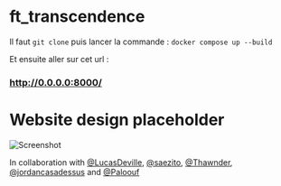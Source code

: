 # ft_transcendence

Il faut ```git clone``` puis lancer la commande :
``` docker compose up --build ```

Et ensuite aller sur cet url :
### http://0.0.0.0:8000/

# Website design placeholder
![Screenshot](transcendence_design.png "Placeholder")


In collaboration with [@LucasDeville](https://github.com/LucasDeville), [@saezito](https://github.com/SAEZITO), [@Thawnder](https://github.com/Thawnder), [@jordancasadessus](https://github.com/jordancasadessus) and [@Paloouf](https://github.com/Paloouf)
